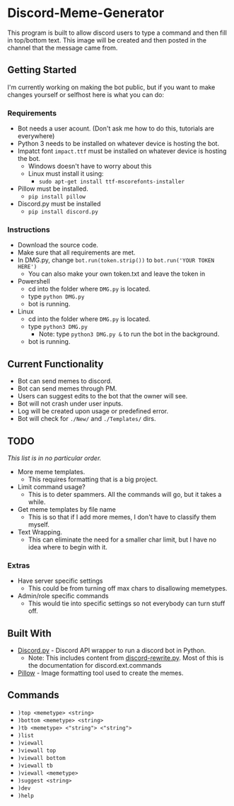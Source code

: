 # Discord-Meme-Generator
This program is built to allow discord users to type a command and then fill in top/bottom text. 
This image will be created and then posted in the channel that the message came from.

## Getting Started
I'm currently working on making the bot public, but if you want to make changes yourself or selfhost here is what you can do:

### Requirements
* Bot needs a user acount. (Don't ask me how to do this, tutorials are everywhere)
* Python 3 needs to be installed on whatever device is hosting the bot.
* Impatct font `impact.ttf` must be installed on whatever device is hosting the bot.
  * Windows doesn't have to worry about this
  * Linux must install it using: 
    * ```sudo apt-get install ttf-mscorefonts-installer```
* Pillow must be installed.
  * ```pip install pillow```
* Discord.py must be installed
  * ```pip install discord.py```

### Instructions
* Download the source code.
* Make sure that all requirements are met. 
* In DMG.py, change `bot.run(token.strip())` to `bot.run('YOUR TOKEN HERE')`
  * You can also make your own token.txt and leave the token in
* Powershell
  * cd into the folder where `DMG.py` is located.
  * type `python DMG.py` 
  * bot is running.
* Linux
  * cd into the folder where `DMG.py` is located.
  * type `python3 DMG.py`
    * Note: type `python3 DMG.py &` to run the bot in the background.
  * bot is running.

## Current Functionality
* Bot can send memes to discord.
* Bot can send memes through PM.
* Users can suggest edits to the bot that the owner will see.
* Bot will not crash under user inputs.
* Log will be created upon usage or predefined error.
* Bot will check for `./New/` and `./Templates/` dirs. 

## TODO
*This list is in no particular order.*
* More meme templates.
  * This requires formatting that is a big project.
* Limit command usage?
  * This is to deter spammers. All the commands will go, but it takes a while.
* Get meme templates by file name
  * This is so that if I add more memes, I don't have to classify them myself.
* Text Wrapping.
  * This can eliminate the need for a smaller char limit, but I have no idea where to begin with it.

### Extras
* Have server specific settings
  * This could be from turning off max chars to disallowing memetypes.
* Admin/role specific commands
  * This would tie into specific settings so not everybody can turn stuff off. 

## Built With
* [Discord.py](https://github.com/Rapptz/discord.py) - Discord API wrapper to run a discord bot in Python.
  * Note: This includes content from [discord-rewrite.py](https://discordpy.readthedocs.io/en/rewrite/index.html).
  Most of this is the documentation for discord.ext.commands
* [Pillow](https://pillow.readthedocs.io/en/3.0.x/index.html) - Image formatting tool used to create the memes.

## Commands
* `)top <memetype> <string>`
* `)bottom <memetype> <string>`
* `)tb <memetype> <"string"> <"string">`
* `)list`
* `)viewall`
* `)viewall top`
* `)viewall bottom`
* `)viewall tb`
* `)viewall <memetype>`
* `)suggest <string>`
* `)dev`
* `)help`
